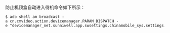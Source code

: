 防止机顶盒自动进入待机命令如下所示：

```shell
$ adb shell am broadcast -a cn.cmvideo.action.devicemanager.PARAM_DISPATCH -e "devicemanager_net.sunniwell.app.swsettings.chinamobile_sys.settings.autoshutdown_time" "-1"
```


